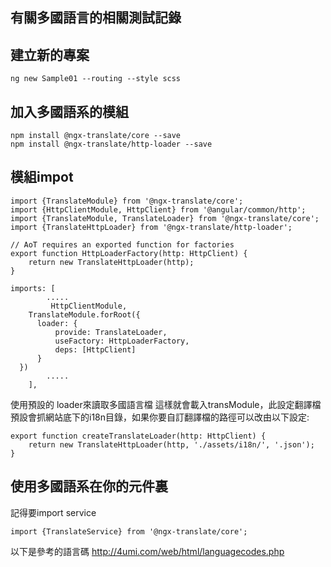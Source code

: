 ## 有關多國語言的相關測試記錄

## 建立新的專案
```
ng new Sample01 --routing --style scss
```
## 加入多國語系的模組
```
npm install @ngx-translate/core --save
npm install @ngx-translate/http-loader --save
```
## 模組impot
```
import {TranslateModule} from '@ngx-translate/core';
import {HttpClientModule, HttpClient} from '@angular/common/http';
import {TranslateModule, TranslateLoader} from '@ngx-translate/core';
import {TranslateHttpLoader} from '@ngx-translate/http-loader';

// AoT requires an exported function for factories
export function HttpLoaderFactory(http: HttpClient) {
    return new TranslateHttpLoader(http);
}

imports: [
        .....
         HttpClientModule,
    TranslateModule.forRoot({
      loader: {
          provide: TranslateLoader,
          useFactory: HttpLoaderFactory,
          deps: [HttpClient]
      }
  })
        .....
    ],

```
使用預設的 loader來讀取多國語言檔
這樣就會載入transModule，此設定翻譯檔預設會抓網站底下的i18n目錄，如果你要自訂翻譯檔的路徑可以改由以下設定:
```
export function createTranslateLoader(http: HttpClient) {
    return new TranslateHttpLoader(http, './assets/i18n/', '.json');
}
```
## 使用多國語系在你的元件裏
記得要import service
```
import {TranslateService} from '@ngx-translate/core';
```
以下是參考的語言碼
http://4umi.com/web/html/languagecodes.php